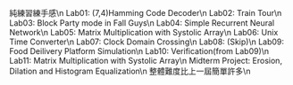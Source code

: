 純練習練手感\n
Lab01: (7,4)Hamming Code Decoder\n
Lab02: Train Tour\n
Lab03: Block Party mode in Fall Guys\n
Lab04: Simple Recurrent Neural Network\n
Lab05: Matrix Multiplication with Systolic Array\n
Lab06: Unix Time Converter\n
Lab07: Clock Domain Crossing\n
Lab08: (Skip)\n
Lab09: Food Deilivery Platform Simulation\n
Lab10: Verification(from Lab09)\n
Lab11: Matrix Multiplication with Systolic Array\n
Midterm Project: Erosion, Dilation and Histogram Equalization\n
整體難度比上一屆簡單許多\n